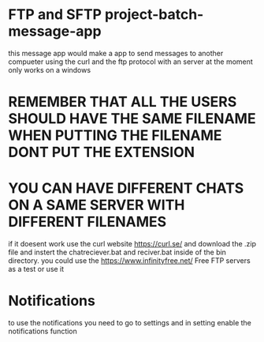 # FTP and SFTP project-batch-message-app

this message app would make a app to send messages to another compueter using the curl and the ftp protocol with an server
at the moment only works on a windows

# REMEMBER THAT ALL THE USERS SHOULD HAVE THE SAME FILENAME WHEN PUTTING THE FILENAME DONT PUT THE EXTENSION
# YOU CAN HAVE DIFFERENT CHATS ON A SAME SERVER WITH DIFFERENT FILENAMES
if it doesent work use the curl website https://curl.se/ and download the .zip file and instert the 
chatreciever.bat and reciver.bat inside of the bin directory.
you could use the https://www.infinityfree.net/ Free FTP servers as a test or use it
# Notifications
to use the notifications you need to go to settings and in setting enable the notifications function

